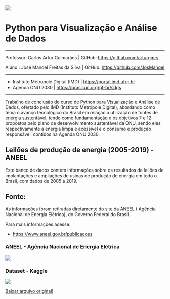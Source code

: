 <img src = "https://github.com/JosManoel/ANEEL_Dataset_2005-2019/blob/main/images/image.png">

# Python para Visualização e Análise de Dados
---

Professor: Carlos Artur Guimarães       | GitHub: https://github.com/arturgmrs

Aluno    : José Manoel Freitas da Silva | GitHub: https://github.com/JosManoel

---
* Instituto Metropole Digital (IMD) | https://portal.imd.ufrn.br 
* Agenda ONU 2030 | https://brasil.un.org/pt-br/sdgs

---

Trabalho de conclusão do curso de Python para Visualização e Análise de Dados, ofertado pelo IMD (Instituto Metrópole Digital), abordando como tema o avanço tecnológico do Brasil em relação a utilização de fontes de energia sustentável, tendo como fundamentação o os objetivos 7 e 12 propostos pelo plano de desenvolvimento sustentável da ONU, sendo eles respectivamente a energia limpa e acessível e o consumo e produção responsável, contidos na Agenda ONU 2030.


## Leilões de produção de energia (2005-2019) - ANEEL

Este banco de dados contem informações sobre os resultados de leilões de implantações e ampliações de usinas de produção de energia em todo o Brasil, com dados de 2005 a 2019.


## Fonte:

As informações foram retiradas diretamente do site da ANEEL ( Agência Nacional de Energia Elétrica), do Governo Federal do Brasil.

Para mais informações acesse: 
* https://www.aneel.gov.br/publicacoes

 
 
### ANEEL - Agência Nacional de Energia Elétrica
 <a href="https://www.aneel.gov.br/"><img src="https://github.com/JosManoel/ANEEL_Dataset_2005-2019/blob/main/images/ANEEL_logo.png" class="homeANEEL"></a>
### Dataset - Kaggle
 <a href="https://www.kaggle.com/josemanoel/leiles-de-produo-de-energia-20052019-aneel"><img src="https://github.com/JosManoel/ANEEL_Dataset_2005-2019/blob/main/images/kaggle_logo.png" class="Kaggle_dataset"></a>
 
<a Class = "DataBase" href= "https://www.aneel.gov.br/documents/654791/20589082/CEL_Resultados_Leil%C3%B5es_Gera%C3%A7%C3%A3o_2005a2019_29+10+2019r1/b56f496f-92d1-3905-b57e-2dedbde2738a?version=1.1">Baixar arquivo original! </a>

